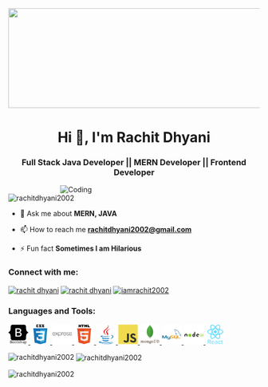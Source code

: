 <img src="https://i.pinimg.com/originals/55/01/60/5501609ee45d514d1f2c4a63502045e2.gif" width="900" height="200">
<h1 align="center">Hi 👋, I'm Rachit Dhyani</h1>
<h3 align="center">Full Stack Java Developer || MERN Developer || Frontend Developer</h3>
<img align ="right" alt="Coding" width="400" src="https://cdn.dribbble.com/users/1162077/screenshots/3848914/programmer.gif">
<p align="left"> <img src="https://komarev.com/ghpvc/?username=rachitdhyani2002&label=Profile%20views&color=0e75b6&style=flat" alt="rachitdhyani2002" /> </p>

- 💬 Ask me about **MERN, JAVA**

- 📫 How to reach me **rachitdhyani2002@gmail.com**

- ⚡ Fun fact **Sometimes I am Hilarious**

<h3 align="left">Connect with me:</h3>
<p align="left">
<a href="https://linkedin.com/in/rachit dhyani" target="blank"><img align="center" src="https://raw.githubusercontent.com/rahuldkjain/github-profile-readme-generator/master/src/images/icons/Social/linked-in-alt.svg" alt="rachit dhyani" height="30" width="40" /></a>
<a href="https://fb.com/rachit dhyani" target="blank"><img align="center" src="https://raw.githubusercontent.com/rahuldkjain/github-profile-readme-generator/master/src/images/icons/Social/facebook.svg" alt="rachit dhyani" height="30" width="40" /></a>
<a href="https://instagram.com/iamrachit2002" target="blank"><img align="center" src="https://raw.githubusercontent.com/rahuldkjain/github-profile-readme-generator/master/src/images/icons/Social/instagram.svg" alt="iamrachit2002" height="30" width="40" /></a>
</p>

<h3 align="left">Languages and Tools:</h3>
<p align="left"> <a href="https://getbootstrap.com" target="_blank" rel="noreferrer"> <img src="https://raw.githubusercontent.com/devicons/devicon/master/icons/bootstrap/bootstrap-plain-wordmark.svg" alt="bootstrap" width="40" height="40"/> </a> <a href="https://www.w3schools.com/css/" target="_blank" rel="noreferrer"> <img src="https://raw.githubusercontent.com/devicons/devicon/master/icons/css3/css3-original-wordmark.svg" alt="css3" width="40" height="40"/> </a> <a href="https://expressjs.com" target="_blank" rel="noreferrer"> <img src="https://raw.githubusercontent.com/devicons/devicon/master/icons/express/express-original-wordmark.svg" alt="express" width="40" height="40"/> </a> <a href="https://www.w3.org/html/" target="_blank" rel="noreferrer"> <img src="https://raw.githubusercontent.com/devicons/devicon/master/icons/html5/html5-original-wordmark.svg" alt="html5" width="40" height="40"/> </a> <a href="https://www.java.com" target="_blank" rel="noreferrer"> <img src="https://raw.githubusercontent.com/devicons/devicon/master/icons/java/java-original.svg" alt="java" width="40" height="40"/> </a> <a href="https://developer.mozilla.org/en-US/docs/Web/JavaScript" target="_blank" rel="noreferrer"> <img src="https://raw.githubusercontent.com/devicons/devicon/master/icons/javascript/javascript-original.svg" alt="javascript" width="40" height="40"/> </a> <a href="https://www.mongodb.com/" target="_blank" rel="noreferrer"> <img src="https://raw.githubusercontent.com/devicons/devicon/master/icons/mongodb/mongodb-original-wordmark.svg" alt="mongodb" width="40" height="40"/> </a> <a href="https://www.mysql.com/" target="_blank" rel="noreferrer"> <img src="https://raw.githubusercontent.com/devicons/devicon/master/icons/mysql/mysql-original-wordmark.svg" alt="mysql" width="40" height="40"/> </a> <a href="https://nodejs.org" target="_blank" rel="noreferrer"> <img src="https://raw.githubusercontent.com/devicons/devicon/master/icons/nodejs/nodejs-original-wordmark.svg" alt="nodejs" width="40" height="40"/> </a> <a href="https://reactjs.org/" target="_blank" rel="noreferrer"> <img src="https://raw.githubusercontent.com/devicons/devicon/master/icons/react/react-original-wordmark.svg" alt="react" width="40" height="40"/> </a> </p>

<p><img align="left" src="https://github-readme-stats.vercel.app/api/top-langs?username=rachitdhyani2002&show_icons=true&locale=en&layout=compact" alt="rachitdhyani2002" /></p>

<p>&nbsp;<img align="center" src="https://github-readme-stats.vercel.app/api?username=rachitdhyani2002&show_icons=true&locale=en" alt="rachitdhyani2002" /></p>

<p><img align="center" src="https://github-readme-streak-stats.herokuapp.com/?user=rachitdhyani2002&" alt="rachitdhyani2002" /></p>
